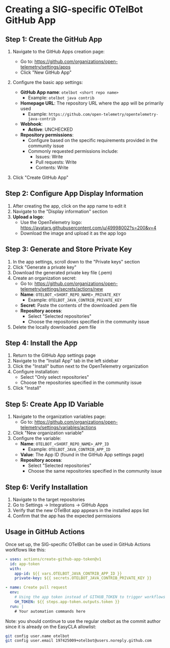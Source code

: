 # Creating a SIG-specific OTelBot GitHub App

## Step 1: Create the GitHub App

1. Navigate to the GitHub Apps creation page:
   - Go to: https://github.com/organizations/open-telemetry/settings/apps
   - Click "New GitHub App"

2. Configure the basic app settings:
   - **GitHub App name**: `otelbot <short repo name>`
     - Example: `otelbot java contrib`
   - **Homepage URL**: The repository URL where the app will be primarily used
     - Example: `https://github.com/open-telemetry/opentelemetry-java-contrib`
   - **Webhook**:
     - **Active**: UNCHECKED
   - **Repository permissions**:
     - Configure based on the specific requirements provided in the community issue
     - Commonly requested permissions include:
       - Issues: Write
       - Pull requests: Write
       - Contents: Write

3. Click "Create GitHub App"

## Step 2: Configure App Display Information

1. After creating the app, click on the app name to edit it
2. Navigate to the "Display information" section
3. **Upload a logo**:
   - Use the OpenTelemetry logo: https://avatars.githubusercontent.com/u/49998002?s=200&v=4
   - Download the image and upload it as the app logo

## Step 3: Generate and Store Private Key

1. In the app settings, scroll down to the "Private keys" section
2. Click "Generate a private key"
3. Download the generated private key file (.pem)
4. Create an organization secret:
   - Go to: https://github.com/organizations/open-telemetry/settings/secrets/actions/new
   - **Name**: `OTELBOT_<SHORT_REPO_NAME>_PRIVATE_KEY`
     - Example: `OTELBOT_JAVA_CONTRIB_PRIVATE_KEY`
   - **Secret**: Paste the contents of the downloaded .pem file
   - **Repository access**:
     - Select "Selected repositories"
     - Choose the repositories specified in the community issue
5. Delete the locally downloaded .pem file

## Step 4: Install the App

1. Return to the GitHub App settings page
2. Navigate to the "Install App" tab in the left sidebar
3. Click the "Install" button next to the OpenTelemetry organization
4. Configure installation:
   - Select "Only select repositories"
   - Choose the repositories specified in the community issue
5. Click "Install"

## Step 5: Create App ID Variable

1. Navigate to the organization variables page:
   - Go to: https://github.com/organizations/open-telemetry/settings/variables/actions
2. Click "New organization variable"
3. Configure the variable:
   - **Name**: `OTELBOT_<SHORT_REPO_NAME>_APP_ID`
     - Example: `OTELBOT_JAVA_CONTRIB_APP_ID`
   - **Value**: The App ID (found in the GitHub App settings page)
   - **Repository access**:
     - Select "Selected repositories"
     - Choose the same repositories specified in the community issue

## Step 6: Verify Installation

1. Navigate to the target repositories
2. Go to Settings → Integrations → GitHub Apps
3. Verify that the new OTelBot app appears in the installed apps list
4. Confirm that the app has the expected permissions

## Usage in GitHub Actions

Once set up, the SIG-specific OTelBot can be used in GitHub Actions workflows like this:

```yaml
- uses: actions/create-github-app-token@v1
  id: app-token
  with:
    app-id: ${{ vars.OTELBOT_JAVA_CONTRIB_APP_ID }}
    private-key: ${{ secrets.OTELBOT_JAVA_CONTRIB_PRIVATE_KEY }}

- name: Create pull request
  env:
    # Using the app token instead of GITHUB_TOKEN to trigger workflows
    GH_TOKEN: ${{ steps.app-token.outputs.token }}
  run: |
    # Your automation commands here
```

Note: you should continue to use the regular otelbot as the commit author since it is already on the EasyCLA allowlist:

```bash
git config user.name otelbot
git config user.email 197425009+otelbot@users.noreply.github.com
```

